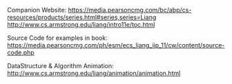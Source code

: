 Companion Website:
https://media.pearsoncmg.com/bc/abp/cs-resources/products/series.html#series,series=Liang
http://www.cs.armstrong.edu/liang/intro11e/toc.html


Source Code for examples in book:
https://media.pearsoncmg.com/ph/esm/ecs_liang_ijp_11/cw/content/source-code.php

DataStructure & Algorithm Animation:
http://www.cs.armstrong.edu/liang/animation/animation.html